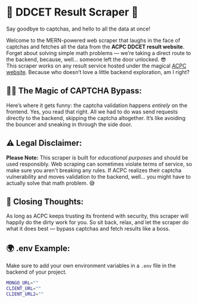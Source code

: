 # 🎉 DDCET Result Scraper 🎉  
Say goodbye to captchas, and hello to all the data at once!

Welcome to the MERN-powered web scraper that laughs in the face of captchas and fetches all the data from the **ACPC DDCET result website**. Forget about solving simple math problems — we’re taking a direct route to the backend, because, well... someone left the door unlocked. 😎  
This scraper works on any result service hosted under the magical [ACPC website](https://acpc.gujarat.gov.in/). Because who doesn’t love a little backend exploration, am I right?

## 🧙‍♂️ The Magic of CAPTCHA Bypass:
Here’s where it gets funny: the captcha validation happens *entirely* on the frontend. Yes, you read that right. All we had to do was send requests directly to the backend, skipping the captcha altogether. It’s like avoiding the bouncer and sneaking in through the side door.

## ⚠️ Legal Disclaimer:
**Please Note:** This scraper is built for *educational purposes* and should be used responsibly. Web scraping can sometimes violate terms of service, so make sure you aren't breaking any rules. If ACPC realizes their captcha vulnerability and moves validation to the backend, well… you might have to actually solve that math problem. 😅

## 💬 Closing Thoughts:
As long as ACPC keeps trusting its frontend with security, this scraper will happily do the dirty work for you. So sit back, relax, and let the scraper do what it does best — bypass captchas and fetch results like a boss.

## 🌍 .env Example:
Make sure to add your own environment variables in a `.env` file in the backend of your project.

```bash
MONGO_URL=""
CLIENT_URL=""
CLIENT_URL2=""
```
